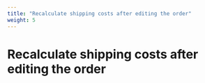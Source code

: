 ```yaml
---
title: "Recalculate shipping costs after editing the order"
weight: 5
---
```


# Recalculate shipping costs after editing the order
